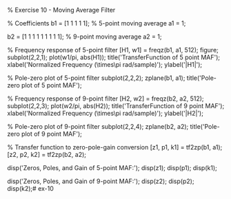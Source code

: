 % Exercise 10 - Moving Average Filter

% Coefficients
b1 = [1 1 1 1 1];  % 5-point moving average
a1 = 1;

b2 = [1 1 1 1 1 1 1 1 1];  % 9-point moving average
a2 = 1;

% Frequency response of 5-point filter
[H1, w1] = freqz(b1, a1, 512);
figure;
subplot(2,2,1);
plot(w1/pi, abs(H1));
title('TransferFunction of 5 point MAF');
xlabel('Normalized Frequency (\times\pi rad/sample)');
ylabel('|H1|');

% Pole-zero plot of 5-point filter
subplot(2,2,2);
zplane(b1, a1);
title('Pole-zero plot of 5 point MAF');

% Frequency response of 9-point filter
[H2, w2] = freqz(b2, a2, 512);
subplot(2,2,3);
plot(w2/pi, abs(H2));
title('TransferFunction of 9 point MAF');
xlabel('Normalized Frequency (\times\pi rad/sample)');
ylabel('|H2|');

% Pole-zero plot of 9-point filter
subplot(2,2,4);
zplane(b2, a2);
title('Pole-zero plot of 9 point MAF');

% Transfer function to zero-pole-gain conversion
[z1, p1, k1] = tf2zp(b1, a1);
[z2, p2, k2] = tf2zp(b2, a2);

disp('Zeros, Poles, and Gain of 5-point MAF:');
disp(z1); disp(p1); disp(k1);

disp('Zeros, Poles, and Gain of 9-point MAF:');
disp(z2); disp(p2); disp(k2);# ex-10
